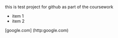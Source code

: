 this is test project for github
as part of the coursework

* item 1
* item 2

[google.com] (http:google.com)
